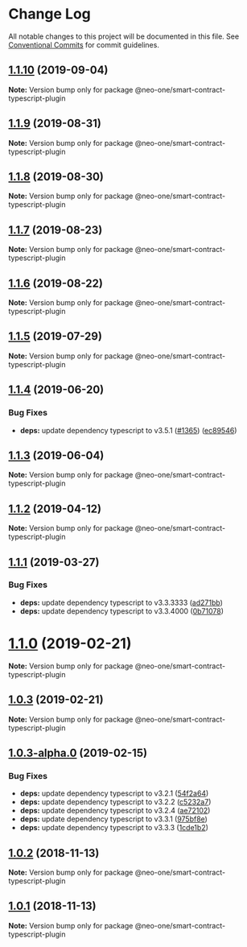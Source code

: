 # Change Log

All notable changes to this project will be documented in this file.
See [Conventional Commits](https://conventionalcommits.org) for commit guidelines.

## [1.1.10](https://github.com/neo-one-suite/neo-one/compare/@neo-one/smart-contract-typescript-plugin@1.1.9...@neo-one/smart-contract-typescript-plugin@1.1.10) (2019-09-04)

**Note:** Version bump only for package @neo-one/smart-contract-typescript-plugin





## [1.1.9](https://github.com/neo-one-suite/neo-one/compare/@neo-one/smart-contract-typescript-plugin@1.1.8...@neo-one/smart-contract-typescript-plugin@1.1.9) (2019-08-31)

**Note:** Version bump only for package @neo-one/smart-contract-typescript-plugin





## [1.1.8](https://github.com/neo-one-suite/neo-one/compare/@neo-one/smart-contract-typescript-plugin@1.1.7...@neo-one/smart-contract-typescript-plugin@1.1.8) (2019-08-30)

**Note:** Version bump only for package @neo-one/smart-contract-typescript-plugin





## [1.1.7](https://github.com/neo-one-suite/neo-one/compare/@neo-one/smart-contract-typescript-plugin@1.1.6...@neo-one/smart-contract-typescript-plugin@1.1.7) (2019-08-23)

**Note:** Version bump only for package @neo-one/smart-contract-typescript-plugin





## [1.1.6](https://github.com/neo-one-suite/neo-one/compare/@neo-one/smart-contract-typescript-plugin@1.1.5...@neo-one/smart-contract-typescript-plugin@1.1.6) (2019-08-22)

**Note:** Version bump only for package @neo-one/smart-contract-typescript-plugin





## [1.1.5](https://github.com/neo-one-suite/neo-one/compare/@neo-one/smart-contract-typescript-plugin@1.1.4...@neo-one/smart-contract-typescript-plugin@1.1.5) (2019-07-29)

**Note:** Version bump only for package @neo-one/smart-contract-typescript-plugin





## [1.1.4](https://github.com/neo-one-suite/neo-one/compare/@neo-one/smart-contract-typescript-plugin@1.1.3...@neo-one/smart-contract-typescript-plugin@1.1.4) (2019-06-20)


### Bug Fixes

* **deps:** update dependency typescript to v3.5.1 ([#1365](https://github.com/neo-one-suite/neo-one/issues/1365)) ([ec89546](https://github.com/neo-one-suite/neo-one/commit/ec89546))





## [1.1.3](https://github.com/neo-one-suite/neo-one/compare/@neo-one/smart-contract-typescript-plugin@1.1.2...@neo-one/smart-contract-typescript-plugin@1.1.3) (2019-06-04)

**Note:** Version bump only for package @neo-one/smart-contract-typescript-plugin





## [1.1.2](https://github.com/neo-one-suite/neo-one/compare/@neo-one/smart-contract-typescript-plugin@1.1.1...@neo-one/smart-contract-typescript-plugin@1.1.2) (2019-04-12)

**Note:** Version bump only for package @neo-one/smart-contract-typescript-plugin





## [1.1.1](https://github.com/neo-one-suite/neo-one/compare/@neo-one/smart-contract-typescript-plugin@1.1.0...@neo-one/smart-contract-typescript-plugin@1.1.1) (2019-03-27)


### Bug Fixes

* **deps:** update dependency typescript to v3.3.3333 ([ad271bb](https://github.com/neo-one-suite/neo-one/commit/ad271bb))
* **deps:** update dependency typescript to v3.3.4000 ([0b71078](https://github.com/neo-one-suite/neo-one/commit/0b71078))





# [1.1.0](https://github.com/neo-one-suite/neo-one/compare/@neo-one/smart-contract-typescript-plugin@1.0.3...@neo-one/smart-contract-typescript-plugin@1.1.0) (2019-02-21)

**Note:** Version bump only for package @neo-one/smart-contract-typescript-plugin





## [1.0.3](https://github.com/neo-one-suite/neo-one/compare/@neo-one/smart-contract-typescript-plugin@1.0.3-alpha.0...@neo-one/smart-contract-typescript-plugin@1.0.3) (2019-02-21)

**Note:** Version bump only for package @neo-one/smart-contract-typescript-plugin





## [1.0.3-alpha.0](https://github.com/neo-one-suite/neo-one/compare/@neo-one/smart-contract-typescript-plugin@1.0.2...@neo-one/smart-contract-typescript-plugin@1.0.3-alpha.0) (2019-02-15)


### Bug Fixes

* **deps:** update dependency typescript to v3.2.1 ([54f2a64](https://github.com/neo-one-suite/neo-one/commit/54f2a64))
* **deps:** update dependency typescript to v3.2.2 ([c5232a7](https://github.com/neo-one-suite/neo-one/commit/c5232a7))
* **deps:** update dependency typescript to v3.2.4 ([ae72102](https://github.com/neo-one-suite/neo-one/commit/ae72102))
* **deps:** update dependency typescript to v3.3.1 ([975bf8e](https://github.com/neo-one-suite/neo-one/commit/975bf8e))
* **deps:** update dependency typescript to v3.3.3 ([1cde1b2](https://github.com/neo-one-suite/neo-one/commit/1cde1b2))





## [1.0.2](https://github.com/neo-one-suite/neo-one/compare/@neo-one/smart-contract-typescript-plugin@1.0.1...@neo-one/smart-contract-typescript-plugin@1.0.2) (2018-11-13)

**Note:** Version bump only for package @neo-one/smart-contract-typescript-plugin





## [1.0.1](https://github.com/neo-one-suite/neo-one/compare/@neo-one/smart-contract-typescript-plugin@1.0.0...@neo-one/smart-contract-typescript-plugin@1.0.1) (2018-11-13)

**Note:** Version bump only for package @neo-one/smart-contract-typescript-plugin
